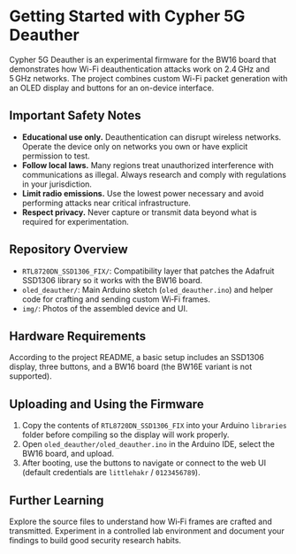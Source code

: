 # Getting Started with Cypher 5G Deauther

Cypher 5G Deauther is an experimental firmware for the BW16 board that demonstrates how Wi-Fi deauthentication attacks work on 2.4 GHz and 5 GHz networks. The project combines custom Wi-Fi packet generation with an OLED display and buttons for an on-device interface.

## Important Safety Notes

- **Educational use only.** Deauthentication can disrupt wireless networks. Operate the device only on networks you own or have explicit permission to test.
- **Follow local laws.** Many regions treat unauthorized interference with communications as illegal. Always research and comply with regulations in your jurisdiction.
- **Limit radio emissions.** Use the lowest power necessary and avoid performing attacks near critical infrastructure.
- **Respect privacy.** Never capture or transmit data beyond what is required for experimentation.

## Repository Overview

- `RTL8720DN_SSD1306_FIX/`: Compatibility layer that patches the Adafruit SSD1306 library so it works with the BW16 board.
- `oled_deauther/`: Main Arduino sketch (`oled_deauther.ino`) and helper code for crafting and sending custom Wi‑Fi frames.
- `img/`: Photos of the assembled device and UI.

## Hardware Requirements

According to the project README, a basic setup includes an SSD1306 display, three buttons, and a BW16 board (the BW16E variant is not supported).

## Uploading and Using the Firmware

1. Copy the contents of `RTL8720DN_SSD1306_FIX` into your Arduino `libraries` folder before compiling so the display will work properly.
2. Open `oled_deauther/oled_deauther.ino` in the Arduino IDE, select the BW16 board, and upload.
3. After booting, use the buttons to navigate or connect to the web UI (default credentials are `littlehakr` / `0123456789`).

## Further Learning

Explore the source files to understand how Wi‑Fi frames are crafted and transmitted. Experiment in a controlled lab environment and document your findings to build good security research habits.

